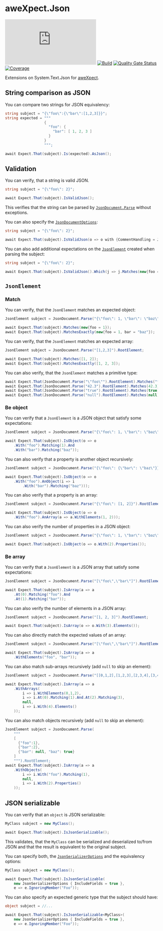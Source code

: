 # aweXpect.Json
[![Nuget](https://img.shields.io/nuget/v/aweXpect.Json)](https://www.nuget.org/packages/aweXpect.Json) 
[![Build](https://github.com/aweXpect/aweXpect.Json/actions/workflows/build.yml/badge.svg)](https://github.com/aweXpect/aweXpect.Json/actions/workflows/build.yml)
[![Quality Gate Status](https://sonarcloud.io/api/project_badges/measure?project=aweXpect_aweXpect.Json&metric=alert_status)](https://sonarcloud.io/summary/new_code?id=aweXpect_aweXpect.Json)
[![Coverage](https://sonarcloud.io/api/project_badges/measure?project=aweXpect_aweXpect.Json&metric=coverage)](https://sonarcloud.io/summary/new_code?id=aweXpect_aweXpect.Json)

Extensions on System.Text.Json for [aweXpect](https://github.com/aweXpect/aweXpect).


## String comparison as JSON

You can compare two strings for JSON equivalency:

```csharp
string subject = "{\"foo\":{\"bar\":[1,2,3]}}";
string expected = """
                  {
                    "foo": {
                      "bar": [ 1, 2, 3 ]
                    }
                  }
                  """;

await Expect.That(subject).Is(expected).AsJson();
```

## Validation

You can verify, that a string is valid JSON.

```csharp
string subject = "{\"foo\": 2}";

await Expect.That(subject).IsValidJson();
```

This verifies that the string can be parsed by [
`JsonDocument.Parse`](https://learn.microsoft.com/en-us/dotnet/api/system.text.json.jsondocument.parse) without
exceptions.

You can also specify the [
`JsonDocumentOptions`](https://learn.microsoft.com/en-us/dotnet/api/system.text.json.jsondocumentoptions):

```csharp
string subject = "{\"foo\": 2}";

await Expect.That(subject).IsValidJson(o => o with {CommentHandling = JsonCommentHandling.Disallow});
```

You can also add additional expectations on the [
`JsonElement`](https://learn.microsoft.com/en-us/dotnet/api/system.text.json.jsonelement) created when parsing the
subject:

```csharp
string subject = "{\"foo\": 2}";

await Expect.That(subject).IsValidJson().Which(j => j.Matches(new{foo = 2}));
```

## `JsonElement`

### Match

You can verify, that the `JsonElement` matches an expected object:

```csharp
JsonElement subject = JsonDocument.Parse("{\"foo\": 1, \"bar\": \"baz\"}").RootElement;

await Expect.That(subject).Matches(new{foo = 1});
await Expect.That(subject).MatchesExactly(new{foo = 1, bar = "baz"});
```

You can verify, that the `JsonElement` matches an expected array:

```csharp
JsonElement subject = JsonDocument.Parse("[1,2,3]").RootElement;

await Expect.That(subject).Matches([1, 2]);
await Expect.That(subject).MatchesExactly([1, 2, 3]);
```

You can also verify, that the `JsonElement` matches a primitive type:

```csharp
await Expect.That(JsonDocument.Parse("\"foo\"").RootElement).Matches("foo");
await Expect.That(JsonDocument.Parse("42.3").RootElement).Matches(42.3);
await Expect.That(JsonDocument.Parse("true").RootElement).Matches(true);
await Expect.That(JsonDocument.Parse("null").RootElement).Matches(null);
```

### Be object

You can verify that a `JsonElement` is a JSON object that satisfy some expectations:

```csharp
JsonElement subject = JsonDocument.Parse("{\"foo\": 1, \"bar\": \"baz\"}").RootElement;

await Expect.That(subject).IsObject(o => o
    .With("foo").Matching(1).And
    .With("bar").Matching("baz"));
```

You can also verify that a property is another object recursively:

```csharp
JsonElement subject = JsonDocument.Parse("{\"foo\": {\"bar\": \"baz\"}}").RootElement;

await Expect.That(subject).IsObject(o => o
    .With("foo").AnObject(i => i
        .With("bar").Matching("baz")));
```

You can also verify that a property is an array:

```csharp
JsonElement subject = JsonDocument.Parse("{\"foo\": [1, 2]}").RootElement;

await Expect.That(subject).IsObject(o => o
    .With("foo").AnArray(a => a.WithElements(1, 2)));
```

You can also verify the number of properties in a JSON object:

```csharp
JsonElement subject = JsonDocument.Parse("{\"foo\": 1, \"bar\": \"baz\"}").RootElement;

await Expect.That(subject).IsObject(o => o.With(2).Properties());
```

### Be array

You can verify that a `JsonElement` is a JSON array that satisfy some expectations:

```csharp
JsonElement subject = JsonDocument.Parse("[\"foo\",\"bar\"]").RootElement;

await Expect.That(subject).IsArray(a => a
    .At(0).Matching("foo").And
    .At(1).Matching("bar"));
```

You can also verify the number of elements in a JSON array:

```csharp
JsonElement subject = JsonDocument.Parse("[1, 2, 3]").RootElement;

await Expect.That(subject).IsArray(o => o.With(3).Elements());
```

You can also directly match the expected values of an array:

```csharp
JsonElement subject = JsonDocument.Parse("[\"foo\",\"bar\"]").RootElement;

await Expect.That(subject).IsArray(a => a
    .WithElements("foo", "bar"));
```

You can also match sub-arrays recursively (add `null` to skip an element):

```csharp
JsonElement subject = JsonDocument.Parse("[[0,1,2],[1,2,3],[2,3,4],[3,4,5,6]]").RootElement;

await Expect.That(subject).IsArray(a => a
    .WithArrays(
        i => i.WithElements(0,1,2),
        i => i.At(0).Matching(1).And.At(2).Matching(3),
        null,
        i => i.With(4).Elements()
    ));
```

You can also match objects recursively (add `null` to skip an element):

```csharp
JsonElement subject = JsonDocument.Parse(
	"""
	[
	  {"foo":1},
	  {"bar":2},
	  {"bar": null, "baz": true}
	]
	""").RootElement;
await Expect.That(subject).IsArray(a => a
	.WithObjects(
		i => i.With("foo").Matching(1),
		null,
		i => i.With(2).Properties()
	));
```

## JSON serializable

You can verify that an `object` is JSON serializable:

```csharp
MyClass subject = new MyClass();

await Expect.That(subject).IsJsonSerializable();
```

This validates, that the `MyClass` can be serialized and deserialized to/from JSON and that the result is equivalent to
the original subject.

You can specify both, the [
`JsonSerializerOptions`](https://learn.microsoft.com/en-us/dotnet/api/system.text.json.jsonserializeroptions) and the
equivalency options:

```csharp
MyClass subject = new MyClass();

await Expect.That(subject).IsJsonSerializable(
    new JsonSerializerOptions { IncludeFields = true },
    e => e.IgnoringMember("Foo"));
```

You can also specify an expected generic type that the subject should have:

```csharp
object subject = //...

await Expect.That(subject).IsJsonSerializable<MyClass>(
    new JsonSerializerOptions { IncludeFields = true },
    e => e.IgnoringMember("Foo"));
```
